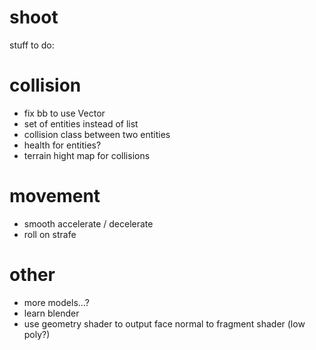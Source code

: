 # shoot

stuff to do:

# collision
- fix bb to use Vector
- set of entities instead of list
- collision class between two entities
- health for entities?
- terrain hight map for collisions

# movement
- smooth accelerate / decelerate 
- roll on strafe

# other
- more models...?
- learn blender
- use geometry shader to output face normal to fragment shader (low poly?)
